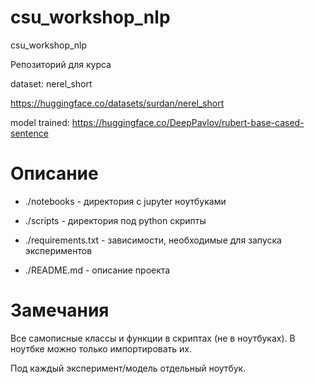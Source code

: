 # csu_workshop_nlp

csu_workshop_nlp

Репозиторий для курса

dataset: nerel_short

https://huggingface.co/datasets/surdan/nerel_short

model trained: https://huggingface.co/DeepPavlov/rubert-base-cased-sentence


# Описание

- ./notebooks - директория с jupyter ноутбуками

- ./scripts - директория под python скрипты

- ./requirements.txt - зависимости, необходимые для запуска экспериментов

- ./README.md - описание проекта


# Замечания

Все самописные классы и функции в скриптах (не в ноутбуках). В ноутбке можно только импортировать их.

Под каждый эксперимент/модель отдельный ноутбук. 
